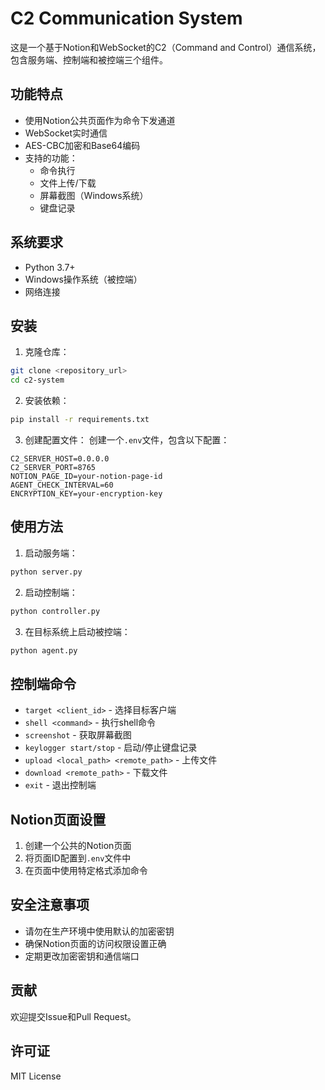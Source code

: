 # C2 Communication System

这是一个基于Notion和WebSocket的C2（Command and Control）通信系统，包含服务端、控制端和被控端三个组件。

## 功能特点

- 使用Notion公共页面作为命令下发通道
- WebSocket实时通信
- AES-CBC加密和Base64编码
- 支持的功能：
  - 命令执行
  - 文件上传/下载
  - 屏幕截图（Windows系统）
  - 键盘记录

## 系统要求

- Python 3.7+
- Windows操作系统（被控端）
- 网络连接

## 安装

1. 克隆仓库：
```bash
git clone <repository_url>
cd c2-system
```

2. 安装依赖：
```bash
pip install -r requirements.txt
```

3. 创建配置文件：
创建一个`.env`文件，包含以下配置：
```
C2_SERVER_HOST=0.0.0.0
C2_SERVER_PORT=8765
NOTION_PAGE_ID=your-notion-page-id
AGENT_CHECK_INTERVAL=60
ENCRYPTION_KEY=your-encryption-key
```

## 使用方法

1. 启动服务端：
```bash
python server.py
```

2. 启动控制端：
```bash
python controller.py
```

3. 在目标系统上启动被控端：
```bash
python agent.py
```

## 控制端命令

- `target <client_id>` - 选择目标客户端
- `shell <command>` - 执行shell命令
- `screenshot` - 获取屏幕截图
- `keylogger start/stop` - 启动/停止键盘记录
- `upload <local_path> <remote_path>` - 上传文件
- `download <remote_path>` - 下载文件
- `exit` - 退出控制端

## Notion页面设置

1. 创建一个公共的Notion页面
2. 将页面ID配置到`.env`文件中
3. 在页面中使用特定格式添加命令

## 安全注意事项

- 请勿在生产环境中使用默认的加密密钥
- 确保Notion页面的访问权限设置正确
- 定期更改加密密钥和通信端口

## 贡献

欢迎提交Issue和Pull Request。

## 许可证

MIT License 
